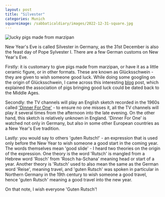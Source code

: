 ```yaml
---
layout: post
title: "Silvester"
categories: Munich
squareimage: /sabbaticaldiary/images/2022-12-31-square.jpg
---
```

<img src="/sabbaticaldiary/images/2022-12-31.jpg" alt="lucky pigs made from marzipan" class="center">

New Year's Eve is called Silvester in Germany, as the 31st December is also the feast day of Pope Sylvester I. There are a few German customs on New Year's Eve.

Firstly: it is customary to give pigs made from marzipan, or have it as a little ceramic figure, or in other formats. These are known as Glücksschwein - they are given to wish someone good luck. While doing some googling on the origin of Glücksschwein, I came across this interesting <a href="https://www.leidenmedievalistsblog.nl/articles/lucky-pigs-and-protective-boars-the-medieval-origins-of-the-gluecksschwein">blog</a> post, which explained the association of pigs bringing good luck could be dated back to the Middle Ages.

Secondly: the TV channels will play an English sketch recorded in the 1960s called <a href="https://www.youtube.com/watch?v=5n7VI0rC8ZA">'Dinner For One'</a> - to ensure no one misses it, all the TV channels will play it several times from the afternoon into the late evening. On the other hand, this sketch is relatively unknown in England. 'Dinner For One' is watched not only in Germany, but also in some other European countries as a New Year's Eve tradition.

Lastly: you would say to others 'guten Rutsch!' - an expression that is used only before the New Year to wish someone a good start in the coming year. The words themselves mean 'good slide' - I heard two theories on the origin of the expression. One theory is the word 'Rutsch' is mangled from a Hebrew word 'Rosch' from 'Rosch ha-Schana' meaning head or start of a year. Another theory is 'Rutsch' used to also mean the same as the German word 'Reise', meaning travel, and 'guten Rutsch' was spoken in particular in Northern Germany in the 19th century to wish someone a good travel, hence 'guten Rutsch' meaning a good travel into the new year.

On that note, I wish everyone 'Guten Rutsch'!